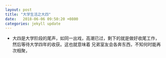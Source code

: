 ```yaml
---
layout: post
title: "大学生活之大四"
date:   2018-06-06 09:50:20 +0800
categories: jekyll update
---
```


*   大四是大学阶段的尾声，如同一出戏，高潮已过，剩下的就是做好收尾工作，然后等待大学四年的收获。这也就意味着
兄弟室友会各奔东西，不知何时能再次相聚，